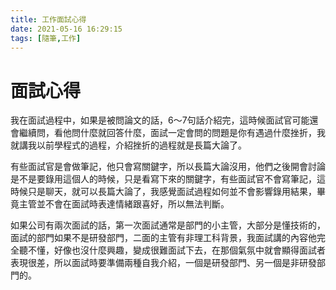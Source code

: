 ```yaml
---
title: 工作面試心得
date: 2021-05-16 16:29:15
tags: [隨筆,工作]
---
```


# 面試心得
我在面試過程中，如果是被問論文的話，6～7句話介紹完，這時候面試官可能還會繼續問，看他問什麼就回答什麼，面試一定會問的問題是你有遇過什麼挫折，我就講我以前學程式的過程，介紹挫折的過程就是長篇大論了。

有些面試官是會做筆記，他只會寫關鍵字，所以長篇大論沒用，他們之後開會討論是不是要錄用這個人的時候，只是看寫下來的關鍵字，有些面試官不會寫筆記，這時候只是聊天，就可以長篇大論了，我感覺面試過程如何並不會影響錄用結果，畢竟主管並不會在面試時表達情緒跟喜好，所以無法判斷。

如果公司有兩次面試的話，第一次面試通常是部門的小主管，大部分是懂技術的，面試的部門如果不是研發部門，二面的主管有非理工科背景，我面試講的內容他完全聽不懂，好像也沒什麼興趣，變成很難面試下去，在那個氣氛中就會顯得面試者表現很差，所以面試時要準備兩種自我介紹，一個是研發部門、另一個是非研發部門的。

